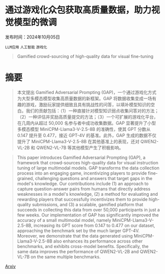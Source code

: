 # 通过游戏化众包获取高质量数据，助力视觉模型的微调

发布时间：2024年10月05日

`LLM应用` `人工智能` `游戏化`

> Gamified crowd-sourcing of high-quality data for visual fine-tuning

# 摘要

> 本文提出 Gamified Adversarial Prompting (GAP)，一个通过游戏化方式为大型多模态模型收集高质量数据的新框架。GAP 将数据收集变成一场有趣的游戏，激励玩家提供细致且具有挑战性的问答，以填补模型知识的空白。我们的贡献包括：（1）一种直接针对模型知识弱点收集问答对的方法；（2）一种评估并奖励高质量提交的方法；（3）一个可扩展的游戏化平台，在几周内从超过 50,000 名参与者中成功收集数据。GAP 显著提升了小型多模态模型 MiniCPM-Llama3-V-2.5-8B 的准确性，使其 GPT 分数从 0.147 提升至 0.477，接近 GPT-4V 的基准。此外，GAP 生成的数据不仅提升了 MiniCPM-Llama3-V-2.5-8B 在其他基准上的表现，还对 QWEN2-VL-2B 和 QWEN2-VL-7B 等其他模型产生了积极影响。

> This paper introduces Gamified Adversarial Prompting (GAP), a framework that crowd-sources high-quality data for visual instruction tuning of large multimodal models. GAP transforms the data collection process into an engaging game, incentivizing players to provide fine-grained, challenging questions and answers that target gaps in the model's knowledge. Our contributions include (1) an approach to capture question-answer pairs from humans that directly address weaknesses in a model's knowledge, (2) a method for evaluating and rewarding players that successfully incentivizes them to provide high-quality submissions, and (3) a scalable, gamified platform that succeeds in collecting this data from over 50,000 participants in just a few weeks. Our implementation of GAP has significantly improved the accuracy of a small multimodal model, namely MiniCPM-Llama3-V-2.5-8B, increasing its GPT score from 0.147 to 0.477 on our dataset, approaching the benchmark set by the much larger GPT-4V. Moreover, we demonstrate that the data generated using MiniCPM-Llama3-V-2.5-8B also enhances its performance across other benchmarks, and exhibits cross-model benefits. Specifically, the same data improves the performance of QWEN2-VL-2B and QWEN2-VL-7B on the same multiple benchmarks.

[Arxiv](https://arxiv.org/abs/2410.04038)